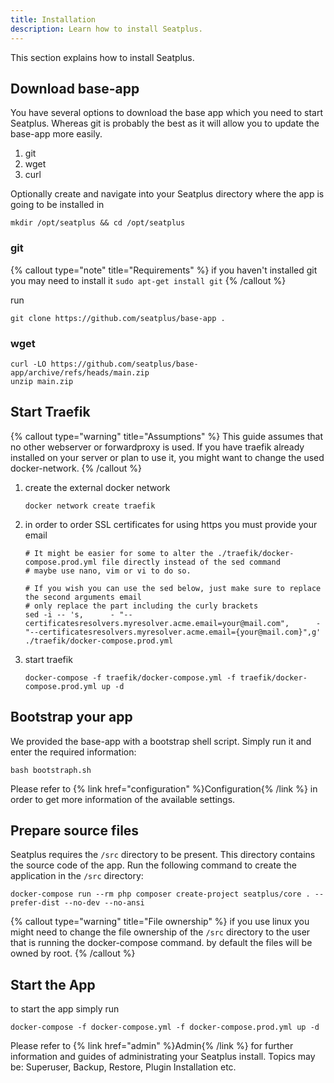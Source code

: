 ```yaml
---
title: Installation
description: Learn how to install Seatplus.
---
```


This section explains how to install Seatplus.

## Download base-app
You have several options to download the base app which you need to start Seatplus. Whereas git is probably the best
as it will allow you to update the base-app more easily.

1) git
2) wget
3) curl


Optionally create and navigate into your Seatplus directory where the app is going to be installed in

```shell
mkdir /opt/seatplus && cd /opt/seatplus
```

### git

{% callout type="note" title="Requirements" %}
if you haven't installed git you may need to install it `sudo apt-get install git`
{% /callout %}

run
```shell
git clone https://github.com/seatplus/base-app .
```

### wget
```shell
curl -LO https://github.com/seatplus/base-app/archive/refs/heads/main.zip
unzip main.zip
```

## Start Traefik
{% callout type="warning" title="Assumptions" %}
This guide assumes that no other webserver or forwardproxy is used.
If you have traefik already installed on your server or plan to use it, you might want to change the used docker-network.
{% /callout %}

1) create the external docker network

    ```shell
    docker network create traefik
    ```

2) in order to order SSL certificates for using https you must provide your email
    ```shell
    # It might be easier for some to alter the ./traefik/docker-compose.prod.yml file directly instead of the sed command
    # maybe use nano, vim or vi to do so.
    
    # If you wish you can use the sed below, just make sure to replace the second arguments email
    # only replace the part including the curly brackets 
    sed -i -- 's,      - "--certificatesresolvers.myresolver.acme.email=your@mail.com",      - "--certificatesresolvers.myresolver.acme.email={your@mail.com}",g' ./traefik/docker-compose.prod.yml
    ```
3) start traefik
    ```shell
    docker-compose -f traefik/docker-compose.yml -f traefik/docker-compose.prod.yml up -d
    ```

## Bootstrap your app
We provided the base-app with a bootstrap shell script. Simply run it and enter the required information:
```shell
bash bootstraph.sh
```

Please refer to {% link href="configuration" %}Configuration{% /link %} in order to get more information of the available settings.

## Prepare source files

Seatplus requires the `/src` directory to be present. This directory contains the source code of the app.
Run the following command to create the application in the `/src` directory:

```shell
docker-compose run --rm php composer create-project seatplus/core . --prefer-dist --no-dev --no-ansi
```

{% callout type="warning" title="File ownership" %}
if you use linux you might need to change the file ownership of the `/src` directory to the user that is running the docker-compose command.
by default the files will be owned by root.
{% /callout %}

## Start the App
to start the app simply run
```shell
docker-compose -f docker-compose.yml -f docker-compose.prod.yml up -d
```

Please refer to {% link href="admin" %}Admin{% /link %} for further information and guides of administrating your Seatplus install.
Topics may be: Superuser, Backup, Restore, Plugin Installation etc.

